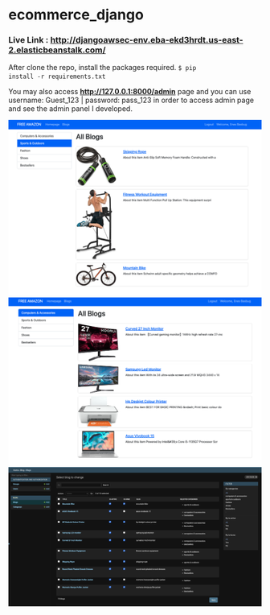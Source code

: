 # ecommerce_django

### Live Link : http://djangoawsec-env.eba-ekd3hrdt.us-east-2.elasticbeanstalk.com/

After clone the repo, install the packages required.
<code>$ pip install -r requirements.txt
</code>

You may also access **http://127.0.0.1:8000/admin** page and you can use username: Guest_123 | password: pass_123 in order to access admin page and see the admin panel I developed.


<img src="img/hp1.png" width="800">
<img src="img/hp2.png" width="800">
<img src="img/admin.png" width="1000">
